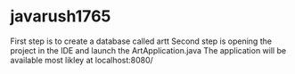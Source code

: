 # javarush1765
First step is to create a database called artt
Second step is opening the project in the IDE and launch the ArtApplication.java
The application will be available most likley at localhost:8080/
